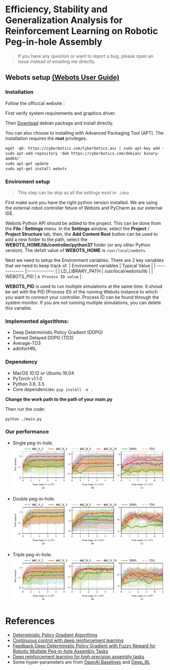 # Efficiency, Stability and Generalization Analysis for Reinforcement Learning on Robotic Peg-in-hole Assembly
> If you have any question or want to report a bug, please open an issue instead of emailing me directly. 

## Webots setup [(Webots User Guide)](https://cyberbotics.com/doc/guide)

### Installation

Follow the officical website :

First verify system requirements and graphics driver. 

Then [Download](https://cyberbotics.com/#download) debian package and install directly. 

You can also choose to installing with Advanced Packaging Tool (APT). The installation requires the **root** privileges. 

```
wget -qO- https://cyberbotics.com/Cyberbotics.asc | sudo apt-key add -
sudo apt-add-repository 'deb https://cyberbotics.com/debian/ binary-amd64/'
sudo apt-get update
sudo apt-get install webots
```

### Enviroment setup

> This step can be skip as all the settings exist in `.idea`

First make sure you have the right python version installed. We are using the external robot controller feture of Webots and PyCharm as our external IDE.

Webots Python API should be added to the project. This can be done from the **File** / **Settings** menu. In the **Settings** window, select the **Project** / **Project Structure** tab, then, the **Add Content Root** button can be used to add a new folder to the path, select the **WEBOTS_HOME/lib/controller/python37** folder (or any other Python version). The defalt value of **WEBOTS_HOME** is `/usr/local/webots`.

Next we need to setup the Environment variables.
There are 2 key variables that we need to keep track of.
| Environment variables | Typical Value |
| ------------- |:------------- |
| LD_LIBRARY_PATH | /usr/local/webots/lib |
| WEBOTS_PID | `A Process ID value` |

**WEBOTS_PID** is used to run multiple simulations at the same time. It shoud be set with the PID (Process ID) of the running Webots instance to which you want to connect your controller. Process ID can be found through the system monitor. If you are not running multiple simulations, you can delete this variable.

### Implemented algorithms:
* Deep Deterministic Policy Gradient (DDPG)
* Twined Delayed DDPG (TD3)
* Average-TD3
* adInforHRL

### Dependency
* MacOS 10.12 or Ubuntu 16.04
* PyTorch v1.1.0
* Python 3.6, 3.5
* Core dependencies: `pip install -e .`

**Change the work path to the path of your main.py**

Then run the code:
```
python ./main.py
```

### Our performance 

* Single peg-in-hole. 
![Loading...](figures/single_assembly_performance.png)

* Double peg-in-hole. 
![Loading...](figures/double_assembly_performance.png)

* Triple peg-in-hole. 
![Loading...](figures/triple_assembly_performance.png)

# References
* [Deterministic Policy Gradient Algorithms](http://proceedings.mlr.press/v32/silver14.pdf)
* [Continuous control with deep reinforcement learning](https://arxiv.org/abs/1509.02971)
* [Feedback Deep Deterministic Policy Gradient with Fuzzy Reward for Robotic Multiple Peg-in-hole Assembly Tasks](https://ieeexplore.ieee.org/abstract/document/8454796) 
* [Deep reinforcement learning for high precision assembly tasks](https://ieeexplore.ieee.org/abstract/document/8202244)
* Some hyper-parameters are from [OpenAI Baselines](https://github.com/openai/baselines) and [Deep_RL](https://github.com/ShangtongZhang/DeepRL) 
